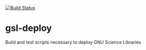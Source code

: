 [![Build Status](http://ci.sagrid.ac.za/buildStatus/icon?job=gsl-deploy)](http://ci.sagrid.ac.za/job/gsl-deploy/)
# gsl-deploy
Build and test scripts necessary to deploy GNU Science Libraries
